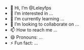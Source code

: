 - 👋 Hi, I’m @Leleyfps
- 👀 I’m interested in ...
- 🌱 I’m currently learning ...
- 💞️ I’m looking to collaborate on ...
- 📫 How to reach me ...
- 😄 Pronouns: ...
- ⚡ Fun fact: ...

<!---
Leleyfps/Leleyfps is a ✨ special ✨ repository because its `README.md` (this file) appears on your GitHub profile.
You can click the Preview link to take a look at your changes.
--->
